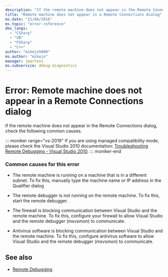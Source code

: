 ```yaml
---
description: "If the remote machine does not appear in the Remote Connections dialog, check the following common causes."
title: "Remote machine does not appear in a Remote Connections dialog"
ms.date: "11/04/2016"
ms.topic: "error-reference"
dev_langs:
  - "CSharp"
  - "VB"
  - "FSharp"
  - "C++"
author: "mikejo5000"
ms.author: "mikejo"
manager: jmartens
ms.subservice: debug-diagnostics
---
```

# Error: Remote machine does not appear in a Remote Connections dialog

If the remote machine does not appear in the Remote Connections dialog, check the following common causes.

::: moniker range="vs-2019"
If you are using managed compatibility mode, please check the Visual Studio 2010 documentation: [Troubleshooting Remote Debugging - Visual Studio 2010](/previous-versions/visualstudio/visual-studio-2010/2ys11ead(v=vs.100)).
::: moniker-end

### Common causes for this error

- The remote machine is running on a machine that is in a different subnet. To fix this, manually type the machine name or IP address in the Qualifier dialog

- The remote debugger is not running on the remote machine. To fix this, start the remote debugger.

- The firewall is blocking communication between Visual Studio and the remote machine. To fix this, configure your firewall to allow Visual Studio and the remote debugger (msvsmon) to communicate.

- Antivirus software is blocking communication between Visual Studio and the remote machine. To fix this, configure antivirus software to allow Visual Studio and the remote debugger (msvsmon) to communicate.

## See also
- [Remote Debugging](../debugger/remote-debugging.md)
